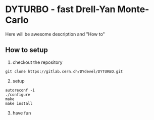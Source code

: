 # DYTURBO - fast Drell-Yan Monte-Carlo

Here will be awesome description and "How to"

## How to setup
 1. checkout the repository
```
git clone https://gitlab.cern.ch/DYdevel/DYTURBO.git
```

 2. setup
```
autoreconf -i
./configure
make
make install
```

 3. have fun


